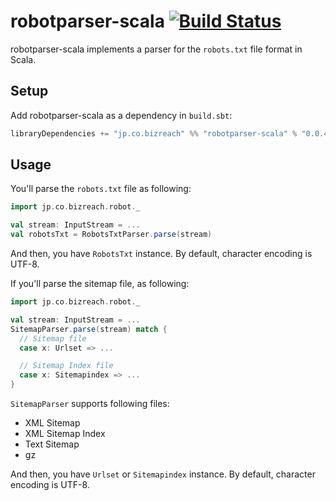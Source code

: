 # robotparser-scala [![Build Status](https://secure.travis-ci.org/bizreach/robotparser-scala.png?branch=master)](http://travis-ci.org/bizreach/robotparser-scala)
robotparser-scala implements a parser for the `robots.txt` file format in Scala.

## Setup

Add robotparser-scala as a dependency in `build.sbt`:

```scala
libraryDependencies += "jp.co.bizreach" %% "robotparser-scala" % "0.0.4"
```

## Usage

You'll parse the `robots.txt` file as following:

```scala
import jp.co.bizreach.robot._

val stream: InputStream = ...
val robotsTxt = RobotsTxtParser.parse(stream)
```

And then, you have `RobotsTxt` instance. By default, character encoding is UTF-8.

If you'll parse the sitemap file, as following:

```scala
import jp.co.bizreach.robot._

val stream: InputStream = ...
SitemapParser.parse(stream) match {
  // Sitemap file
  case x: Urlset => ...

  // Sitemap Index file
  case x: Sitemapindex => ...
}
```

`SitemapParser` supports following files:

- XML Sitemap
- XML Sitemap Index
- Text Sitemap
- gz

And then, you have `Urlset` or `Sitemapindex` instance. By default, character encoding is UTF-8.
